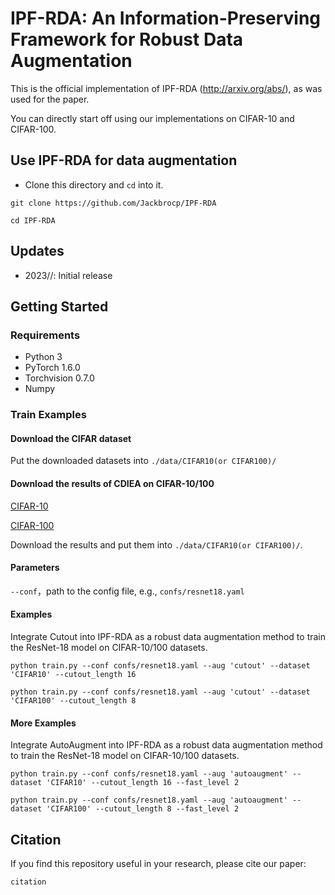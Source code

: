 # IPF-RDA: An Information-Preserving Framework for Robust Data Augmentation

This is the official implementation of IPF-RDA (http://arxiv.org/abs/), as was used for the paper.
 
You can directly start off using our implementations on CIFAR-10 and CIFAR-100.
## Use IPF-RDA for data augmentation
- Clone this directory and `cd`  into it.
 
`git clone https://github.com/Jackbrocp/IPF-RDA` 

`cd IPF-RDA`

## Updates
- 2023//: Initial release

## Getting Started
### Requirements
- Python 3
- PyTorch 1.6.0
- Torchvision 0.7.0
- Numpy
<!-- Install a fitting Pytorch version for your setup with GPU support, as our implementation  -->

### Train Examples 
#### Download the CIFAR dataset
Put the downloaded datasets into  ```./data/CIFAR10(or CIFAR100)/```

#### Download the results of CDIEA on CIFAR-10/100
[CIFAR-10](https://drive.google.com/file/d/1CtoVSRughXDadC1q77goEj86rU1ELpCP/view?usp=sharing)

[CIFAR-100](https://drive.google.com/file/d/1l9yaAaDZkb7AkN7jDar0P3xN8zEB58W_/view?usp=sharing)

Download the results and put them into  ```./data/CIFAR10(or CIFAR100)/```.
#### Parameters
```--conf```，path to the config file, e.g., ```confs/resnet18.yaml```
#### Examples 
Integrate Cutout into IPF-RDA as a robust data augmentation method to train the ResNet-18 model on CIFAR-10/100 datasets. 

```python train.py --conf confs/resnet18.yaml --aug 'cutout' --dataset 'CIFAR10' --cutout_length 16```

```python train.py --conf confs/resnet18.yaml --aug 'cutout' --dataset 'CIFAR100' --cutout_length 8```

#### More Examples
Integrate AutoAugment into IPF-RDA as a robust data augmentation method to train the ResNet-18 model on CIFAR-10/100 datasets. 

```python train.py --conf confs/resnet18.yaml --aug 'autoaugment' --dataset 'CIFAR10' --cutout_length 16 --fast_level 2 ```

```python train.py --conf confs/resnet18.yaml --aug 'autoaugment' --dataset 'CIFAR100' --cutout_length 8 --fast_level 2 ```

## Citation
If you find this repository useful in your research, please cite our paper:

`
citation
`
